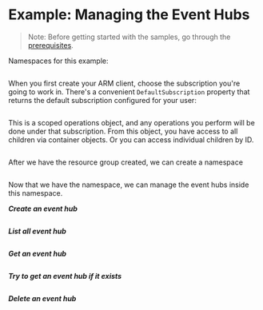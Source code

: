 # Example: Managing the Event Hubs
>Note: Before getting started with the samples, go through the [prerequisites](https://github.com/Azure/azure-sdk-for-net/tree/main/sdk/resourcemanager/Azure.ResourceManager#prerequisites).

Namespaces for this example:

```C# Snippet:Snippet:Managing_Namespaces_Namespaces
```

When you first create your ARM client, choose the subscription you're going to work in. There's a convenient `DefaultSubscription` property that returns the default subscription configured for your user:

```C# Snippet:Managing_EventHubs_DefaultSubscription
```

This is a scoped operations object, and any operations you perform will be done under that subscription. From this object, you have access to all children via container objects. Or you can access individual children by ID.

```C# Snippet:Managing_EventHubs_CreateResourceGroup
```

After we have the resource group created, we can create a namespace

```C# Snippet:Managing_EventHubs_CreateNamespace
```

Now that we have the namespace, we can manage the event hubs inside this namespace.

***Create an event hub***

```C# Snippet:Managing_EventHubs_CreateEventHub
```

***List all event hub***

```C# Snippet:Managing_EventHubs_ListEventHubs
```

***Get an event hub***

```C# Snippet:Managing_EventHubs_GetEventHub
```

***Try to get an event hub if it exists***

```C# Snippet:Managing_EventHubs_GetEventHubIfExists
```

***Delete an event hub***

```C# Snippet:Managing_EventHubs_DeleteEventHub
```

